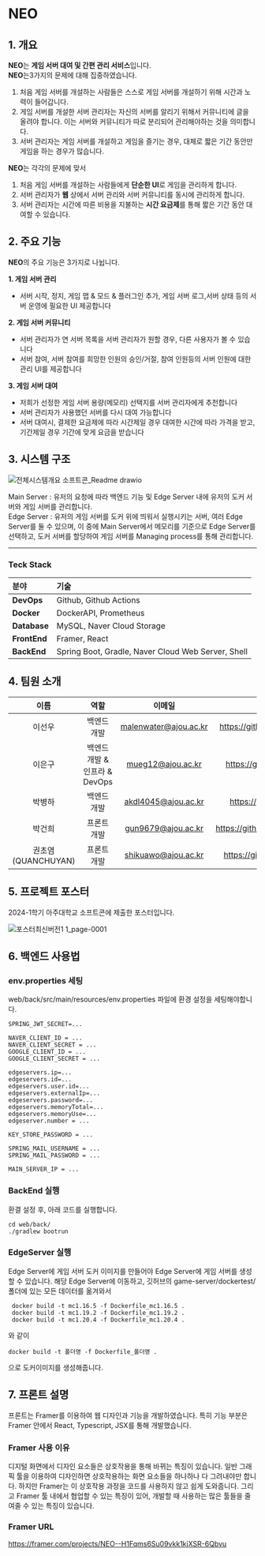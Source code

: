 # NEO
## 1. 개요
**NEO**는 **게임 서버 대여 및 간편 관리 서비스**입니다.   
**NEO**는3가지의 문제에 대해 집중하였습니다.
1. 처음 게임 서버를 개설하는 사람들은 스스로 게임 서버를 개설하기 위해 시간과 노력이 들어갑니다.
2. 게임 서버를 개설한 서버 관리자는 자신의 서버를 알리기 위해서 커뮤니티에 글을 올려야 합니다. 이는 서버와 커뮤니티가 따로 분리되어 관리해야하는 것을 의미합니다.
3. 서버 관리자는 게임 서버를 개설하고 게임을 즐기는 경우, 대체로 짧은 기간 동안만 게임을 하는 경우가 많습니다.

**NEO**는 각각의 문제에 맞서 
1. 처음 게임 서버를 개설하는 사람들에게 **단순한 UI**로 게임을 관리하게 합니다.
2. 서버 관리자가 **웹** 상에서 서버 관리와 서버 커뮤니티를 동시에 관리하게 합니다.
3. 서버 관리자는 시간에 따른 비용을 지불하는 **시간 요금제**를 통해 짧은 기간 동안 대여할 수 있습니다.

## 2. 주요 기능
**NEO**의 주요 기능은 3가지로 나뉩니다.

**1. 게임 서버 관리**
* 서버 시작, 정지, 게임 맵 & 모드 & 플러그인 추가, 게임 서버 로그,서버 상태 등의 서버 운영에 필요한 UI 제공합니다

**2. 게임 서버 커뮤니티**
* 서버 관리자가 연 서버 목록을 서버 관리자가 원할 경우, 다른 사용자가 볼 수 있습니다
* 서버 참여, 서버 참여를 희망한 인원의 승인/거절, 참여 인원등의 서버 인원에 대한 관리 UI를 제공합니다

**3. 게임 서버 대여**
* 저희가 선정한 게임 서버 용량(메모리) 선택지를 서버 관리자에게 추천합니다
* 서버 관리자가 사용했던 서버를 다시 대여 가능합니다
* 서버 대여시, 결제한 요금제에 따라 시간제일 경우 대여한 시간에 따라 가격을 받고, 기간제일 경우 기간에 맞게 요금을 받습니다

## 3. 시스템 구조

![전체시스템개요 소프트콘_Readme drawio](https://github.com/ajouNEO/NEO/assets/128200788/46e7d1d8-612e-4700-82de-f63dc49f0f50)

Main Server : 유저의 요청에 따라 백엔드 기능 및 Edge Server 내에 유저의 도커 서버와 게임 서버를 관리합니다.    
Edge Server : 유저의 게임 서버를 도커 위에 띄워서 실행시키는 서버, 여러 Edge Server를 둘 수 있으며, 이 중에 Main Server에서 메모리를 기준으로 Edge Server를 선택하고, 도커 서버를 할당하여 게임 서버를 Managing process를 통해 관리합니다.

***

### Teck Stack
|분야|기술|
|:---|:---|
|**DevOps**| Github, Github Actions|
|**Docker**| DockerAPI, Prometheus|
|**Database**|MySQL, Naver Cloud Storage|
|**FrontEnd**|Framer, React|
|**BackEnd**|Spring Boot, Gradle, Naver Cloud Web Server, Shell|

## 4. 팀원 소개

|이름|역할|이메일|깃허브|
|:---:|:---:|:---:|:---:|
|이선우|백엔드 개발|malenwater@ajou.ac.kr|https://github.com/malenwater|
|이은구|백엔드 개발 & 인프라 & DevOps|mueg12@ajou.ac.kr|https://github.com/mueg12|
|박병하|백엔드 개발|akdl4045@ajou.ac.kr|https://github.com/ArkBB|
|박건희|프론트 개발|gun9679@ajou.ac.kr|https://github.com/bobmari1004|
|권초염(QUANCHUYAN)|프론트 개발|shikuawo@ajou.ac.kr|https://github.com/shikuawo|

## 5. 프로젝트 포스터

2024-1학기 아주대학교 소프트콘에 제출한 포스터입니다.

![포스터최신버전1 1_page-0001](https://github.com/ajouNEO/NEO/assets/128200788/18021a57-b2b2-4406-8ea1-f3ddd0bf4024)

## 6. 백엔드 사용법 

### env.properties 세팅
 web/back/src/main/resources/env.properties 파일에 환경 설정을 세팅해야합니다.

    SPRING_JWT_SECRET=...

    NAVER_CLIENT_ID = ...
    NAVER_CLIENT_SECRET = ...
    GOOGLE_CLIENT_ID = ...
    GOOGLE_CLIENT_SECRET = ...

    edgeservers.ip=...
    edgeservers.id=...
    edgeservers.user.id=...
    edgeservers.externalIp=...
    edgeservers.password=...
    edgeservers.memoryTotal=...
    edgeservers.memoryUse=...
    edgeserver.number = ...
    
    KEY_STORE_PASSWORD = ...
    
    SPRING_MAIL_USERNAME = ...
    SPRING_MAIL_PASSWORD = ...
    
    MAIN_SERVER_IP = ...
    
### BackEnd 실행
 환결 설정 후, 아래 코드를 실행합니다.

    cd web/back/
    ./gradlew bootrun

### EdgeServer 실행
 Edge Server에 게임 서버 도커 이미지를 만들어야 Edge Server에 게임 서버를 생성할 수 있습니다.
 해당 Edge Server에 이동하고, 깃허브의 game-server/dockertest/ 폴더에 있는 모든 데이터를 옮겨와서
 
     docker build -t mc1.16.5 -f Dockerfile_mc1.16.5 .
     docker build -t mc1.19.2 -f Dockerfile_mc1.19.2 .
     docker build -t mc1.20.4 -f Dockerfile_mc1.20.4 .
     
와 같이

    docker build -t 폴더명 -f Dockerfile_폴더명 .
    
으로 도커이미지를 생성해줍니다.

## 7. 프론트 설명
프론트는 Framer를 이용하여 웹 디자인과 기능을 개발하였습니다.
특히 기능 부분은 Framer 안에서 React, Typescript, JSX를 통해 개발했습니다.

### Framer 사용 이유
디지털 화면에서 디자인 요소들은 상호작용을 통해 바뀌는 특징이 있습니다.
일반 그래픽 툴을 이용하여 디자인하면 상호작용하는 화면 요소들을 하나하나 다 그려내야만 합니다.
하지만 Framer는 이 상호작용 과정을 코드를 사용하지 않고 쉽게 도와줍니다.
그리고 Framer 툴 내에서 협업할 수 있는 특징이 있어, 개발할 때 사용하는 많은 툴들을 줄여줄 수 있는 특징이 있습니다.

### Framer URL
https://framer.com/projects/NEO--H1Fqms6Su09vkk1kjXSR-6Qbvu
